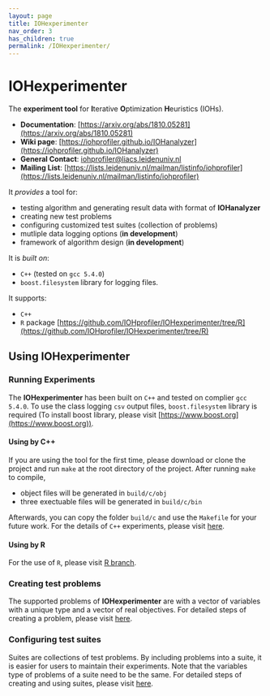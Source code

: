 ```yaml
---
layout: page
title: IOHexperimenter
nav_order: 3
has_children: true
permalink: /IOHexperimenter/
---
```


IOHexperimenter
============================================

The __experiment tool__ for <b>I</b>terative <b>O</b>ptimization <b>H</b>euristics (IOHs).

* __Documentation__: [https://arxiv.org/abs/1810.05281](https://arxiv.org/abs/1810.05281)
* __Wiki page__: [https://iohprofiler.github.io/IOHanalyzer](https://iohprofiler.github.io/IOHanalyzer)
* __General Contact__: [iohprofiler@liacs.leidenuniv.nl](iohprofiler@liacs.leidenuniv.nl)
* __Mailing List__: [https://lists.leidenuniv.nl/mailman/listinfo/iohprofiler](https://lists.leidenuniv.nl/mailman/listinfo/iohprofiler)

It <i>provides</i> a tool for:

* testing algorithm and generating result data with format of __IOHanalyzer__
* creating new test problems
* configuring customized test suites (collection of problems)
* mutliple data logging options (__in development__)
* framework of algorithm design (__in development__)

It is <i>built on</i>:

* `C++` (tested on `gcc 5.4.0`)
* `boost.filesystem` library for logging files.

It supports:

* `C++`
* `R` package [https://github.com/IOHprofiler/IOHexperimenter/tree/R](https://github.com/IOHprofiler/IOHexperimenter/tree/R)

## Using IOHexperimenter

### Running Experiments

The __IOHexperimenter__ has been built on `C++` and tested on complier `gcc 5.4.0`. To use the class logging `csv` output files, `boost.filesystem` library is required (To install boost library, please visit [https://www.boost.org](https://www.boost.org)).

#### Using by C++

If you are using the tool for the first time, please download or clone the project and run `make` at the root directory of the project. After running `make` to compile,
* object files will be generated in `build/c/obj`
* three exectuable files will be generated in `build/c/bin`

Afterwards, you can copy the folder `build/c` and use the `Makefile` for your future work.
For the details of `C++` experiments, please visit [here](/IOHexperimenter/Experiments/).

#### Using by R
For the use of `R`, please visit [R branch](https://github.com/IOHprofiler/IOHexperimenter/tree/R).

### Creating test problems

The supported problems of __IOHexperimenter__ are with a vector of variables with a unique type and a vector of real objectives. For detailed steps of creating a problem, please visit [here](/IOHexperimenter/AddingProblems/).

### Configuring test suites
Suites are collections of test problems. By including problems into a suite, it is easier for users to maintain their experiments.
Note that the variables type of problems of a suite need to be the same. For detailed steps of creating and using suites, please visit [here](/src/Suites).